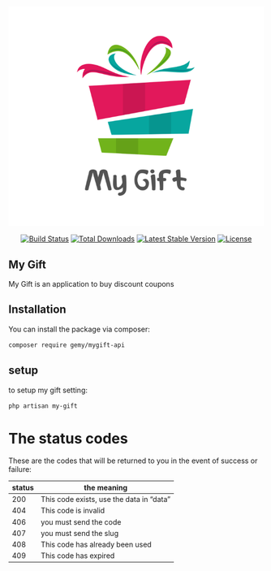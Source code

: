 <p align="center"><img src="logo.svg" alt="Laravel Hyperpay"></p>

<p align="center">
<a href="https://github.com/mohamedgammal55/mygift-api/actions"><img src="https://github.com/laravel/framework/workflows/tests/badge.svg" alt="Build Status"></a>
<a href="https://packagist.org/packages/gemy/mygift-api"><img src="https://img.shields.io/packagist/dt/gemy/mygift-api" alt="Total Downloads"></a>
<a href="https://packagist.org/packages/gemy/mygift-api"><img src="https://img.shields.io/packagist/v/gemy/mygift-api" alt="Latest Stable Version"></a>
<a href="https://packagist.org/packages/gemy/mygift-api"><img src="https://img.shields.io/packagist/l/gemy/mygift-api" alt="License"></a>
</p>

## My Gift

My Gift is an application to buy discount coupons

## Installation

You can install the package via composer:

```bash
composer require gemy/mygift-api
```

## setup

to setup my gift setting:

```bash
php artisan my-gift
```

# The status codes

These are the codes that will be returned to you in the event of success or failure:

<table style="width:100%">
<thead>
  <tr>
    <th>        status             </th>
    <th>        the meaning             </th>
  </tr>
</thead>
<tbody>
<tr>
<td>200</td>
<td>This code exists, use the data in “data”</td>
</tr>
<tr>
<td>404</td>
<td>This code is invalid</td>
</tr>
<tr>
<td>406</td>
<td>you must send the code</td>
</tr>
<tr>
<td>407</td>
<td>you must send the slug</td>
</tr>
<tr>
<td>408</td>
<td>This code has already been used</td>
</tr>
<tr>
<td>409</td>
<td>This code has expired</td>
</tr>

</tbody>


</table>